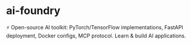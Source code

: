 # ai-foundry
⚡ Open-source AI toolkit: PyTorch/TensorFlow implementations, FastAPI deployment, Docker configs, MCP protocol. Learn &amp; build AI applications.

